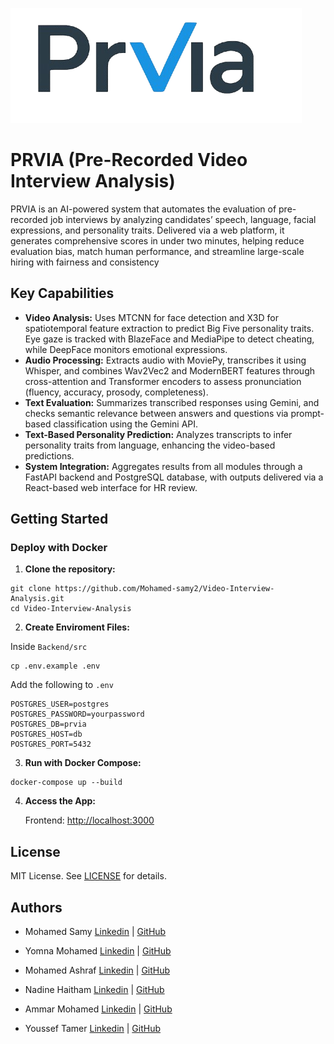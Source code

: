 ![PRVIA](<PRVIA logo.png>)

# PRVIA (Pre-Recorded Video Interview Analysis)

PRVIA is an AI-powered system that automates the evaluation of pre-recorded job interviews by analyzing candidates’ speech, language, facial expressions, and personality traits. Delivered via a web platform, it generates comprehensive scores in under two minutes, helping reduce evaluation bias, match human performance, and streamline large-scale hiring with fairness and consistency

## Key Capabilities

- **Video Analysis:** Uses MTCNN for face detection and X3D for spatiotemporal feature extraction to predict Big Five personality traits. Eye gaze is tracked with BlazeFace and MediaPipe to detect cheating, while DeepFace monitors emotional expressions.
- **Audio Processing:** Extracts audio with MoviePy, transcribes it using Whisper, and combines Wav2Vec2 and ModernBERT features through cross-attention and Transformer encoders to assess pronunciation (fluency, accuracy, prosody, completeness).
- **Text Evaluation:** Summarizes transcribed responses using Gemini, and checks semantic relevance between answers and questions via prompt-based classification using the Gemini API.
- **Text-Based Personality Prediction:** Analyzes transcripts to infer personality traits from language, enhancing the video-based predictions.
- **System Integration:** Aggregates results from all modules through a FastAPI backend and PostgreSQL database, with outputs delivered via a React-based web interface for HR review.

## Getting Started

### Deploy with Docker

1. **Clone the repository:**

```
git clone https://github.com/Mohamed-samy2/Video-Interview-Analysis.git
cd Video-Interview-Analysis
```

2. **Create Enviroment Files:**

Inside `Backend/src`

```
cp .env.example .env
```

Add the following to `.env`

```
POSTGRES_USER=postgres
POSTGRES_PASSWORD=yourpassword
POSTGRES_DB=prvia
POSTGRES_HOST=db
POSTGRES_PORT=5432
```

3. **Run with Docker Compose:**

```
docker-compose up --build
```

4. **Access the App:**

    Frontend: <http://localhost:3000>

## License

MIT License. See [LICENSE](https://choosealicense.com/licenses/mit/) for details.

## Authors

- Mohamed Samy [Linkedin](https://www.linkedin.com/in/mohamed-samy02/) | [GitHub](https://github.com/Mohamed-samy2)

- Yomna Mohamed [Linkedin](https://www.linkedin.com/in/yomna-bassam70/) | [GitHub](https://github.com/yomnamuhammedd)

- Mohamed Ashraf [Linkedin](http://www.linkedin.com/in/mohamed-mahran-002b9b24b) | [GitHub](https://github.com/MohamedMahran02)

- Nadine Haitham [Linkedin](http://www.linkedin.com/in/nadine-elkady-4b45792b1) | [GitHub](https://github.com/nadinehaitham)

- Ammar Mohamed [Linkedin](http://www.linkedin.com/in/ammar-desouki) | [GitHub](https://github.com/ammar7018)

- Youssef Tamer [Linkedin](https://www.linkedin.com/in/youssef-tamer-844870209/) | [GitHub](https://github.com/yousseftamer)
